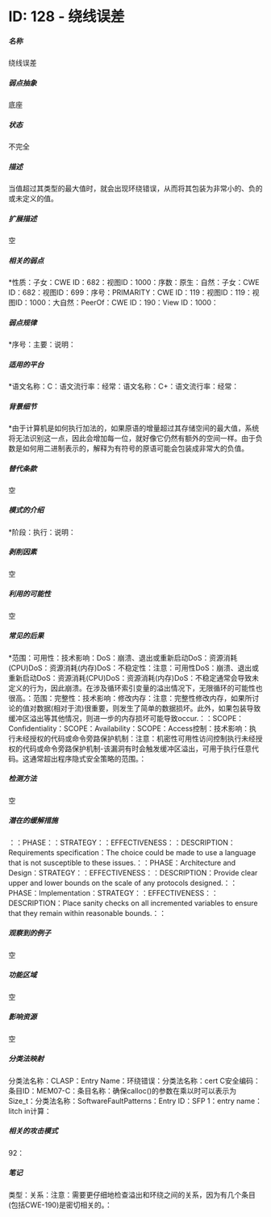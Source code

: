 # ID: 128 - 绕线误差
<h5>名称</h5>绕线误差
<h5>弱点抽象</h5>底座
<h5>状态</h5>不完全
<h5>描述</h5>当值超过其类型的最大值时，就会出现环绕错误，从而将其包装为非常小的、负的或未定义的值。
<h5>扩展描述</h5>空
<h5>相关的弱点</h5>*性质：子女：CWE ID：682：视图ID：1000：序数：原生：自然：子女：CWE ID：682：视图ID：699：序号：PRIMARITY：CWE ID：119：视图ID：119：视图ID：1000：大自然：PeerOf：CWE ID：190：View ID：1000：
<h5>弱点规律</h5>*序号：主要：说明：
<h5>适用的平台</h5>*语文名称：C：语文流行率：经常：语文名称：C+：语文流行率：经常：
<h5>背景细节</h5>*由于计算机是如何执行加法的，如果原语的增量超过其存储空间的最大值，系统将无法识别这一点，因此会增加每一位，就好像它仍然有额外的空间一样。由于负数是如何用二进制表示的，解释为有符号的原语可能会包装成非常大的负值。
<h5>替代条款</h5>空
<h5>模式的介绍</h5>*阶段：执行：说明：
<h5>剥削因素</h5>空
<h5>利用的可能性</h5>空
<h5>常见的后果</h5>*范围：可用性：技术影响：DoS：崩溃、退出或重新启动DoS：资源消耗(CPU)DoS：资源消耗(内存)DoS：不稳定性：注意：可用性DoS：崩溃、退出或重新启动DoS：资源消耗(CPU)DoS：资源消耗(内存)DoS：不稳定通常会导致未定义的行为，因此崩溃。在涉及循环索引变量的溢出情况下，无限循环的可能性也很高。：范围：完整性：技术影响：修改内存：注意：完整性修改内存，如果所讨论的值对数据(相对于流)很重要，则发生了简单的数据损坏。此外，如果包装导致缓冲区溢出等其他情况，则进一步的内存损坏可能导致occur.：：SCOPE：Confidentiality：SCOPE：Availability：SCOPE：Access控制：技术影响：执行未经授权的代码或命令旁路保护机制：注意：机密性可用性访问控制执行未经授权的代码或命令旁路保护机制-该漏洞有时会触发缓冲区溢出，可用于执行任意代码。这通常超出程序隐式安全策略的范围。：
<h5>检测方法</h5>空
<h5>潜在的缓解措施</h5>：：PHASE：：STRATEGY：：EFFECTIVENESS：：DESCRIPTION：Requirements specification：The choice could be made to use a language that is not susceptible to these issues.：：PHASE：Architecture and Design：STRATEGY：：EFFECTIVENESS：：DESCRIPTION：Provide clear upper and lower bounds on the scale of any protocols designed.：：PHASE：Implementation：STRATEGY：：EFFECTIVENESS：：DESCRIPTION：Place sanity checks on all incremented variables to ensure that they remain within reasonable bounds.：：
<h5>观察到的例子</h5>空
<h5>功能区域</h5>空
<h5>影响资源</h5>空
<h5>分类法映射</h5>分类法名称：CLASP：Entry Name：环绕错误：分类法名称：cert C安全编码：条目ID：MEM07-C：条目名称：确保calloc()的参数在乘以时可以表示为Size_t：分类法名称：SoftwareFaultPatterns：Entry ID：SFP 1：entry name：litch in计算：
<h5>相关的攻击模式</h5>92：
<h5>笔记</h5>类型：关系：注意：需要更仔细地检查溢出和环绕之间的关系，因为有几个条目(包括CWE-190)是密切相关的。：

